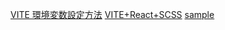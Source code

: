 [VITE 環境変数設定方法](https://tech.recruit-mp.co.jp/front-end/post-21271/)
[VITE+React+SCSS](https://ics.media/entry/210708/#contents-anchor-scss)
[sample](https://zenn.dev/gunners6518/books/4c4672f32dd100)